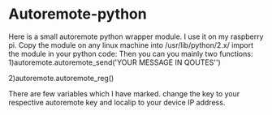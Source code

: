 Autoremote-python
=================

Here is a small autoremote python wrapper module. I use it on my raspberry pi.  Copy the module on any linux machine into /usr/lib/python/2.x/ import the module in your python code: Then you can you mainly two functions: 1)autoremote.autoremote_send('YOUR MESSAGE IN QOUTES'') 

2)autoremote.autoremote_reg() 


There are few variables which I have marked. change the key to your respective autoremote key and localip to your device IP address.﻿
